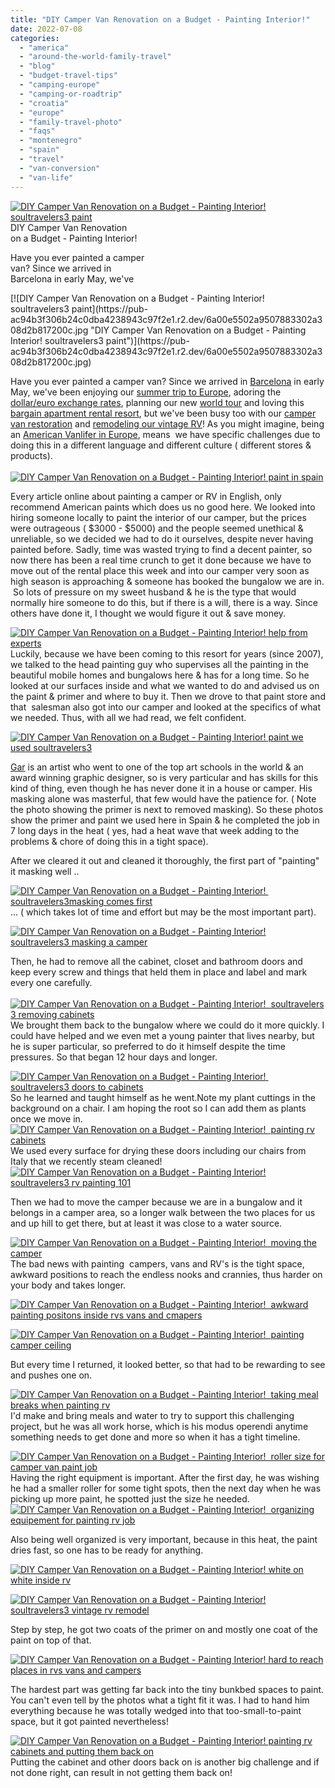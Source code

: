 ```yaml
---
title: "DIY Camper Van Renovation on a Budget - Painting Interior!"
date: 2022-07-08
categories: 
  - "america"
  - "around-the-world-family-travel"
  - "blog"
  - "budget-travel-tips"
  - "camping-europe"
  - "camping-or-roadtrip"
  - "croatia"
  - "europe"
  - "family-travel-photo"
  - "faqs"
  - "montenegro"
  - "spain"
  - "travel"
  - "van-conversion"
  - "van-life"
---
```


[![DIY Camper Van Renovation on a Budget - Painting Interior!  soultravelers3 paint](https://pub-ac94b3f306b24c0dba4238943c97f2e1.r2.dev/6a00e5502a9507883302a30d401ec2200b-scaled.jpg "DIY Camper Van Renovation on a Budget - Painting Interior!  soultravelers3 paint")](https://pub-ac94b3f306b24c0dba4238943c97f2e1.r2.dev/6a00e5502a9507883302a30d401ec2200b-scaled.jpg)DIY Camper Van Renovation  
on a Budget - Painting Interior!   
  
Have you ever painted a camper  
van? Since we arrived in  
Barcelona in early May, we've 

<!--more--> [![DIY Camper Van Renovation on a Budget - Painting Interior!  soultravelers3 paint](https://pub-ac94b3f306b24c0dba4238943c97f2e1.r2.dev/6a00e5502a9507883302a308d2b817200c.jpg "DIY Camper Van Renovation on a Budget - Painting Interior!  soultravelers3 paint")](https://pub-ac94b3f306b24c0dba4238943c97f2e1.r2.dev/6a00e5502a9507883302a308d2b817200c.jpg)  
Have you ever painted a camper van? Since we arrived in [Barcelona](http://soultravelers3new.local/2022/04/21-of-the-best-things-to-do-in-barcelona-in-2022.html#more) in early May, we've been enjoying our [summer trip to Europe](http://soultravelers3new.local/2022/04/top-tips-for-planning-a-summer-trip-to-europe-2022-cheaply.html#more), adoring the [dollar/euro exchange rates](http://soultravelers3new.local/2022/05/-eurodollar-best-year-to-visit-europe-in-decades-.html#more), planning our new [world tour](http://soultravelers3new.local/2022/03/retirement-traveling-around-the-world.html#more) and loving this [bargain apartment rental resort](http://soultravelers3new.local/2022/05/cheap-furnished-rentals-in-barcelona-beach-resort.html#more), but we've been busy too with our [camper van restoration](http://soultravelers3new.local/2022/03/camper-van-renovation-vanlife-begins-again.html#more) and [remodeling our vintage RV](http://soultravelers3new.local/2022/06/tiny-house-on-wheels-vintage-rv-remodel-.html#more)! As you might imagine, being an [American Vanlifer in Europe](http://soultravelers3new.local/2022/01/americans-van-life-in-europe-2022.html#more), means  we have specific challenges due to doing this in a different language and different culture ( different stores & products).   
[  
![DIY Camper Van Renovation on a Budget - Painting Interior!  paint in spain](https://pub-ac94b3f306b24c0dba4238943c97f2e1.r2.dev/6a00e5502a9507883302a308d2b8ff200c-1024x794-1.jpg "DIY Camper Van Renovation on a Budget - Painting Interior!  paint in spain")](https://pub-ac94b3f306b24c0dba4238943c97f2e1.r2.dev/6a00e5502a9507883302a308d2b8ff200c-1024x794-1.jpg)  
  
Every article online about painting a camper or RV in English, only recommend American paints which does us no good here. We looked into hiring someone locally to paint the interior of our camper, but the prices were outrageous ( $3000 - $5000) and the people seemed unethical & unreliable, so we decided we had to do it ourselves, despite never having painted before. Sadly, time was wasted trying to find a decent painter, so now there has been a real time crunch to get it done because we have to move out of the rental place this week and into our camper very soon as high season is approaching & someone has booked the bungalow we are in.  So lots of pressure on my sweet husband & he is the type that would normally hire someone to do this, but if there is a will, there is a way. Since others have done it, I thought we would figure it out & save money.   
  
[![DIY Camper Van Renovation on a Budget - Painting Interior!  help from experts](https://pub-ac94b3f306b24c0dba4238943c97f2e1.r2.dev/6a00e5502a9507883302a30d401fce200b.jpg "DIY Camper Van Renovation on a Budget - Painting Interior!  help from experts")](https://pub-ac94b3f306b24c0dba4238943c97f2e1.r2.dev/6a00e5502a9507883302a30d401fce200b.jpg)  
Luckily, because we have been coming to this resort for years (since 2007), we talked to the head painting guy who supervises all the painting in the beautiful mobile homes and bungalows here & has for a long time. So he looked at our surfaces inside and what we wanted to do and advised us on the paint & primer and where to buy it. Then we drove to that paint store and that  salesman also got into our camper and looked at the specifics of what we needed. Thus, with all we had read, we felt confident.  
  
  
[![DIY Camper Van Renovation on a Budget - Painting Interior!  paint we used soultravelers3](https://pub-ac94b3f306b24c0dba4238943c97f2e1.r2.dev/6a00e5502a9507883302a2eec913b8200d-scaled.jpg "DIY Camper Van Renovation on a Budget - Painting Interior!  paint we used soultravelers3")](https://pub-ac94b3f306b24c0dba4238943c97f2e1.r2.dev/6a00e5502a9507883302a2eec913b8200d-scaled.jpg)  
  
[Gar](https://www.garreynadesign.com) is an artist who went to one of the top art schools in the world & an award winning graphic designer, so is very particular and has skills for this kind of thing, even though he has never done it in a house or camper. His masking alone was masterful, that few would have the patience for. ( Note the photo showing the primer is next to removed masking). So these photos show the primer and paint we used here in Spain & he completed the job in 7 long days in the heat ( yes, had a heat wave that week adding to the problems & chore of doing this in a tight space).   
  
After we cleared it out and cleaned it thoroughly, the first part of "painting" it masking well ..  
  
[![DIY Camper Van Renovation  on a Budget - Painting Interior!  soultravelers3masking comes first ](https://pub-ac94b3f306b24c0dba4238943c97f2e1.r2.dev/6a00e5502a9507883302a2eec91865200d.jpg "DIY Camper Van Renovation  on a Budget - Painting Interior!  soultravelers3masking comes first ")](https://pub-ac94b3f306b24c0dba4238943c97f2e1.r2.dev/6a00e5502a9507883302a2eec91865200d.jpg)  
... ( which takes lot of time and effort but may be the most important part).  
  
[![DIY Camper Van Renovation on a Budget - Painting Interior!  soultravelers3 masking a camper](https://pub-ac94b3f306b24c0dba4238943c97f2e1.r2.dev/6a00e5502a9507883302a308d31058200c.jpg "DIY Camper Van Renovation on a Budget - Painting Interior!  soultravelers3 masking a camper")](https://pub-ac94b3f306b24c0dba4238943c97f2e1.r2.dev/6a00e5502a9507883302a308d31058200c.jpg)  
  
Then, he had to remove all the cabinet, closet and bathroom doors and keep every screw and things that held them in place and label and mark every one carefully.   
[  
![DIY Camper Van Renovation  on a Budget - Painting Interior!  soultravelers 3 removing cabinets](https://pub-ac94b3f306b24c0dba4238943c97f2e1.r2.dev/6a00e5502a9507883302a30d407a15200b-150x150-1.jpg "DIY Camper Van Renovation  on a Budget - Painting Interior!  soultravelers 3 removing cabinets")](https://pub-ac94b3f306b24c0dba4238943c97f2e1.r2.dev/6a00e5502a9507883302a30d407a15200b-150x150-1.jpg)  
We brought them back to the bungalow where we could do it more quickly. I could have helped and we even met a young painter that lives nearby, but he is super particular, so preferred to do it himself despite the time pressures. So that began 12 hour days and longer.   
  
[![DIY Camper Van Renovation  on
a Budget - Painting Interior!  soultravelers3 doors to cabinets](https://pub-ac94b3f306b24c0dba4238943c97f2e1.r2.dev/6a00e5502a9507883302a308d310ec200c-150x150-1.jpg "DIY Camper Van Renovation  on a Budget - Painting Interior!  soultravelers3 doors to cabinets")](https://pub-ac94b3f306b24c0dba4238943c97f2e1.r2.dev/6a00e5502a9507883302a308d310ec200c.jpg)  
So he learned and taught himself as he went.Note my plant cuttings in the background on a chair. I am hoping the root so I can add them as plants once we move in.   
[![DIY Camper Van Renovation  on a Budget - Painting Interior!  painting rv cabinets ](https://pub-ac94b3f306b24c0dba4238943c97f2e1.r2.dev/6a00e5502a9507883302a2eec91be0200d.jpg "DIY Camper Van Renovation  on a Budget - Painting Interior!  painting rv cabinets ")](https://pub-ac94b3f306b24c0dba4238943c97f2e1.r2.dev/6a00e5502a9507883302a2eec91be0200d.jpg)  
We used every surface for drying these doors including our chairs from Italy that we recently steam cleaned!  
[![DIY Camper Van Renovation on a Budget - Painting Interior!  soultravelers3 rv painting 101](https://pub-ac94b3f306b24c0dba4238943c97f2e1.r2.dev/6a00e5502a9507883302a308d3142f200c.jpg "DIY Camper Van Renovation on a Budget - Painting Interior!  soultravelers3 rv painting 101")](https://pub-ac94b3f306b24c0dba4238943c97f2e1.r2.dev/6a00e5502a9507883302a308d3142f200c.jpg)  
  
Then we had to move the camper because we are in a bungalow and it belongs in a camper area, so a longer walk between the two places for us and up hill to get there, but at least it was close to a water source.   
  
[![DIY Camper Van Renovation  on a Budget - Painting Interior!  moving the camper ](https://pub-ac94b3f306b24c0dba4238943c97f2e1.r2.dev/6a00e5502a9507883302a308d31175200c.jpg "DIY Camper Van Renovation  on a Budget - Painting Interior!  moving the camper ")](https://pub-ac94b3f306b24c0dba4238943c97f2e1.r2.dev/6a00e5502a9507883302a308d31175200c.jpg)  
The bad news with painting  campers, vans and RV's is the tight space, awkward positions to reach the endless nooks and crannies, thus harder on your body and takes longer.   
  
[![DIY Camper Van Renovation  on a Budget - Painting Interior!  awkward painting positons inside rvs vans and cmapers](https://pub-ac94b3f306b24c0dba4238943c97f2e1.r2.dev/6a00e5502a9507883302a30d407de1200b.jpg "DIY Camper Van Renovation  on a Budget - Painting Interior!  awkward painting positons inside rvs vans and cmapers")](https://pub-ac94b3f306b24c0dba4238943c97f2e1.r2.dev/6a00e5502a9507883302a30d407de1200b.jpg)  
  
[![DIY Camper Van Renovation  on a Budget - Painting Interior!  painting camper ceiling ](https://pub-ac94b3f306b24c0dba4238943c97f2e1.r2.dev/6a00e5502a9507883302a2eec91d36200d.jpg "DIY Camper Van Renovation  on a Budget - Painting Interior!  painting camper ceiling ")](https://pub-ac94b3f306b24c0dba4238943c97f2e1.r2.dev/6a00e5502a9507883302a2eec91d36200d.jpg)  
  
But every time I returned, it looked better, so that had to be rewarding to see and pushes one on.   
  
[![DIY Camper Van Renovation  on a Budget - Painting Interior!  taking meal breaks when painting rv ](https://pub-ac94b3f306b24c0dba4238943c97f2e1.r2.dev/6a00e5502a9507883302a308d314d8200c.jpg "DIY Camper Van Renovation  on a Budget - Painting Interior!  taking meal breaks when painting rv ")](https://pub-ac94b3f306b24c0dba4238943c97f2e1.r2.dev/6a00e5502a9507883302a308d314d8200c.jpg)  
I'd make and bring meals and water to try to support this challenging project, but he was all work horse, which is his modus operendi anytime something needs to get done and more so when it has a tight timeline.   
  
[![DIY Camper Van Renovation  on a Budget - Painting Interior!  roller size for camper van paint job](https://pub-ac94b3f306b24c0dba4238943c97f2e1.r2.dev/6a00e5502a9507883302a308d314f3200c.jpg "DIY Camper Van Renovation  on a Budget - Painting Interior!  roller size for camper van paint job")](https://pub-ac94b3f306b24c0dba4238943c97f2e1.r2.dev/6a00e5502a9507883302a308d314f3200c.jpg)  
Having the right equipment is important. After the first day, he was wishing he had a smaller roller for some tight spots, then the next day when he was picking up more paint, he spotted just the size he needed.   
[![DIY Camper Van Renovation  on a Budget - Painting Interior!  organizing equipement for painting rv job](https://pub-ac94b3f306b24c0dba4238943c97f2e1.r2.dev/6a00e5502a9507883302a308d3151f200c.jpg "DIY Camper Van Renovation  on a Budget - Painting Interior!  organizing equipement for painting rv job")](https://pub-ac94b3f306b24c0dba4238943c97f2e1.r2.dev/6a00e5502a9507883302a308d3151f200c.jpg)  
  
Also being well organized is very important, because in this heat, the paint dries fast, so one has to be ready for anything.  
  
[![DIY Camper Van Renovation on a Budget - Painting Interior!  white on white inside rv](https://pub-ac94b3f306b24c0dba4238943c97f2e1.r2.dev/6a00e5502a9507883302a30d407fb2200b.jpg "DIY Camper Van Renovation on a Budget - Painting Interior!  white on white inside rv")](https://pub-ac94b3f306b24c0dba4238943c97f2e1.r2.dev/6a00e5502a9507883302a30d407fb2200b.jpg)  
  
  
[![DIY Camper Van Renovation on a Budget - Painting Interior!  soultravelers3 vintage rv remodel ](https://pub-ac94b3f306b24c0dba4238943c97f2e1.r2.dev/6a00e5502a9507883302a30d408086200b.jpg "DIY Camper Van Renovation on a Budget - Painting Interior!  soultravelers3 vintage rv remodel ")](https://pub-ac94b3f306b24c0dba4238943c97f2e1.r2.dev/6a00e5502a9507883302a30d408086200b.jpg)  
  
Step by step, he got two coats of the primer on and mostly one coat of the paint on top of that.   
  
[![DIY Camper Van Renovation on a Budget - Painting Interior! hard to reach places in rvs vans and campers](https://pub-ac94b3f306b24c0dba4238943c97f2e1.r2.dev/6a00e5502a9507883302a2eec9220a200d-768x576-1.jpg "
DIY Camper Van Renovation on a Budget - Painting Interior! hard to reach places in rvs vans and campers")](https://pub-ac94b3f306b24c0dba4238943c97f2e1.r2.dev/6a00e5502a9507883302a2eec9220a200d.jpg)  
  
The hardest part was getting far back into the tiny bunkbed spaces to paint. You can't even tell by the photos what a tight fit it was. I had to hand him everything because he was totally wedged into that too-small-to-paint space, but it got painted nevertheless!   
  
[![DIY Camper Van Renovation on a Budget - Painting Interior! painting rv  cabinets and putting them back on](https://pub-ac94b3f306b24c0dba4238943c97f2e1.r2.dev/6a00e5502a9507883302a2eec92230200d.jpg "DIY Camper Van Renovation on a Budget - Painting Interior! painting rv  cabinets and putting them back on")](https://pub-ac94b3f306b24c0dba4238943c97f2e1.r2.dev/6a00e5502a9507883302a2eec92230200d.jpg)  
Putting the cabinet and other doors back on is another big challenge and if not done right, can result in not getting them back on!
